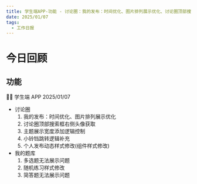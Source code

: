 ```yaml
---
title: 学生端APP-功能 - 讨论圈：我的发布：时间优化、图片排列展示优化、讨论圈顶部搜索框右侧头像获取、主题展示宽度添加逻辑控制、小铃铛跳转逻辑补充、个人发布动态样式修改(组件样式修改)；我的题库：多选题无法展示问题、随机练习样式修改、简答题无法展示问题
date: 2025/01/07
tags:
  - 工作日报
---
```


# 今日回顾

## 功能

👨‍🏫 学生端 APP 2025/01/07

- 讨论圈
  1. 我的发布：时间优化、图片排列展示优化
  2. 讨论圈顶部搜索框右侧头像获取
  3. 主题展示宽度添加逻辑控制
  4. 小铃铛跳转逻辑补充
  5. 个人发布动态样式修改(组件样式修改)
- 我的题库
  1. 多选题无法展示问题
  2. 随机练习样式修改
  3. 简答题无法展示问题
